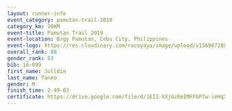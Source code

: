 ```yaml
---
layout: runner-info 
event_category: pamutan-trail-2019 
category_km: 10KM 
event-title: Pamutan Trail 2019 
event-location: Brgy Pamutan, Cebu City, Philippines 
event-logo: https://res.cloudinary.com/raceyaya/image/upload/v1569072806/logo/pamutan-trail_d8abrj.jpg 
overall_rank: 88
gender_rank: 53
bib: 10-099
first_name: Julldin
last_name: Taneo
gender: M
finish_time: 2-49-03
certificate: https://drive.google.com/file/d/1EII-kXjGz6eIMFFbP7w-ieHqXiqaWMjh/view?usp=sharing
---
```

